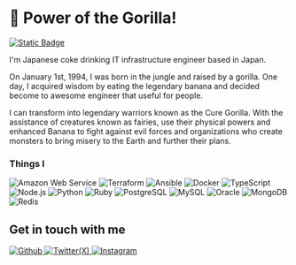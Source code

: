 # :gorilla: Power of the Gorilla!
[![Static Badge](https://img.shields.io/badge/%F0%9F%A5%A4_I_love-Coke_with_%F0%9F%8D%9F-red)](https://www.mcdonalds.co.jp/products/2010/)

I'm Japanese coke drinking IT infrastructure engineer based in Japan.

On January 1st, 1994, I was born in the jungle and raised by a gorilla.
One day, I acquired wisdom by eating the legendary banana and decided become to awesome engineer that useful for people.

I can transform into legendary warriors known as the Cure Gorilla. With the assistance of creatures known as fairies, use their physical powers and enhanced Banana to fight against evil forces and organizations who create monsters to bring misery to the Earth and further their plans.

### Things I 
<p>
  <img alt="Amazon Web Service" src="https://img.shields.io/badge/-Amazon Web Service-FF9900?style=flat-square&logo=amazonaws&logoColor=white" />
  <img alt="Terraform" src="https://img.shields.io/badge/-Terraform-844FBA?style=flat-square&logo=terraform&logoColor=white" />
  <img alt="Ansible" src="https://img.shields.io/badge/-Ansible-1A1918?style=flat-square&logo=ansible&logoColor=white" />
  <img alt="Docker" src="https://img.shields.io/badge/-Docker-0DB7ED?style=flat-square&logo=docker&logoColor=white" />
  <img alt="TypeScript" src="https://img.shields.io/badge/-TypeScript-007ACC?style=flat-square&logo=typescript&logoColor=white" />
  <img alt="Node.js" src="https://img.shields.io/badge/-Node.js-68A063?style=flat-square&logo=nodedotjs&logoColor=white" />
  <img alt="Python" src="https://img.shields.io/badge/-Python-4B8BBE?style=flat-square&logo=python&logoColor=white" />
  <img alt="Ruby" src="https://img.shields.io/badge/-Ruby-CC0000?style=flat-square&logo=ruby&logoColor=white" />
  <img alt="PostgreSQL" src="https://img.shields.io/badge/-PostgreSQL-0064A5?style=flat-square&logo=postgresql&logoColor=white" />
  <img alt="MySQL" src="https://img.shields.io/badge/-MySQL-00758F?style=flat-square&logo=mysql&logoColor=white" />
  <img alt="Oracle" src="https://img.shields.io/badge/-Oracle-F80000?style=flat-square&logo=oracle&logoColor=white" />
  <img alt="MongoDB" src="https://img.shields.io/badge/-MongoDB-4DB33D?style=flat-square&logo=mongodb&logoColor=white" />
  <img alt="Redis" src="https://img.shields.io/badge/-Redis-D82C20?style=flat-square&logo=redis&logoColor=white" />
</p>

## Get in touch with me
<p>
  <a href="https://github.com/tsunematsu21" target="_blank">
    <img alt="Github" src="https://img.shields.io/badge/GitHub-333?&style=for-the-badge&logo=github&logoColor=white" />
  </a>
  <a href="https://twitter.com/tsunematsu21" target="_blank">
    <img alt="Twitter(X)" src="https://img.shields.io/badge/Twitter-55ACEE?&style=for-the-badge&logo=twitter&logoColor=white" />
  </a>
  <a href="https://instagram.com/tsunematsu21" target="_blank">
    <img alt="Instagram" src="https://img.shields.io/badge/Instagram-E1306C?&style=for-the-badge&logo=instagram&logoColor=white" />
  </a>
</p>

<!--
**tsunematsu21/tsunematsu21** is a ✨ _special_ ✨ repository because its `README.md` (this file) appears on your GitHub profile.

Here are some ideas to get you started:

- 🔭 I’m currently working on ...
- 🌱 I’m currently learning ...
- 👯 I’m looking to collaborate on ...
- 🤔 I’m looking for help with ...
- 💬 Ask me about ...
- 📫 How to reach me: ...
- 😄 Pronouns: ...
- ⚡ Fun fact: ...
-->

